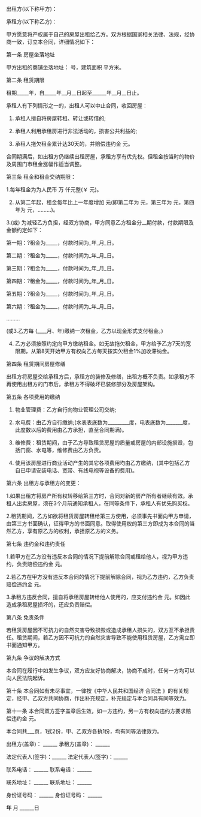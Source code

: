 
 


出租方(以下称甲方)：


承租方(以下称乙方)：


甲方愿意将产权属于自己的房屋出租给乙方。双方根据国家相关法律、法规，经协商一致，订立本合同，详细情况如下：


第一条 房屋坐落地址


甲方出租的商铺坐落地址： 号，建筑面积 平方米。


第二条 租赁期限


租期_____年，自_____年__月__日起至______年__月__日止。


承租人有下列情形之一的，出租人可以中止合同，收回房屋：


1. 承租人擅自将房屋转租、转让或转借的;


2. 承租人利用承租房进行非法活动的，损害公共利益的;


3. 承租人拖欠租金累计达30天的，并赔偿违约金 元。


合同期满后，如出租方仍继续出租房屋，承租方享有优先权。但租金按当时的物价及周围门市租金涨幅作适当调整。


第三条 租金和租金交纳期限：


1.每年租金为为人民币 万 仟元整(￥ 元)。


2. 从第二年起，租金每年比上一年度增加 元(即第二年为 元，第三年为 元，第四年为 元，………)。


3.(或) 为减轻乙方负担，经双方协商，甲方同意乙方租金分__期付款，付款期限及金额约定如下：


第一期：?租金为_____，付款时间为_年_月_日。


第二期：?租金为_____，付款时间为_年_月_日。


第三期：?租金为_____，付款时间为_年_月_日。


第四期：?租金为_____，付款时间为_年_月_日。


第五期：?租金为_____，付款时间为_年_月_日。


第六期：?租金为_____，付款时间为_年_月_日。


………


(或3.乙方每 (____月、年)缴纳一次租金，乙方以现金形式支付租金。)


4. 乙方必须按照约定向甲方缴纳租金。如无故拖欠租金，甲方给予乙方7天的宽限期，从第8天开始甲方有权向乙方每天按实欠租金1%加收滞纳金。


第四条 租赁期间房屋修缮


出租方将房屋交给承租方后，承租方的装修及修缮，出租方概不负责。如承租方不再使用出租方的门市后，承租方不得破坏已装修部分及房屋架构。


第五条 各项费用的缴纳


1. 物业管理费：乙方自行向物业管理公司交纳;


2. 水电费：由乙方自行缴纳;(水表表底数为_________度，电表底数为_______度，此度数以后的费用由乙方承担，直至合同期满)。


4. 维修费：租赁期间，由于乙方导致租赁房屋的质量或房屋的内部设施损毁，包括门窗、水电等，维修费由乙方负责。


5. 使用该房屋进行商业活动产生的其它各项费用均由乙方缴纳，(其中包括乙方自已申请安装电话、宽带、有线电视等设备的费用)。


第六条 出租方与承租方的变更：


1.如果出租方将房产所有权转移给第三方时，合同对新的房产所有者继续有效。承租人出卖房屋，须在3个月前通知承租人，在同等条件下，承租人有优先购买权。


2.租赁期间，乙方如欲将租赁房屋转租给第三方使用，必须事先书面向甲方申请，由第三方书面确认，征得甲方的书面同意。取得使用权的第三方即成为本合同的当然乙方，享有原乙方的权利，承担原乙方的义务。


第七条 违约金和违约责任


1.若甲方在乙方没有违反本合同的情况下提前解除合同或租给他人，视为甲方违约，负责赔偿违约金 元。


2.若乙方在甲方没有违反本合同的情况下提前解除合同，视为乙方违约，乙方负责赔偿违约金 元。


3.承租方违反合同，擅自将承租房屋转给他人使用的，应支付违约金 元。如因此造成承租房屋损坏的，还应负责赔偿。


第八条 免责条件


若租赁房屋因不可抗力的自然灾害导致损毁或造成承租人损失的，双方互不承担责任。租赁期间，若乙方因不可抗力的自然灾害导致不能使用租赁房屋，乙方需立即书面通知甲方。


第九条 争议的解决方式


本合同在履行中如发生争议，双方应友好协商解决，协商不成时，任何一方均可以向人民法院起诉。


第十条 本合同如有未尽事宜，一律按《中华人民共和国经济
合同法
》的有关规定，经甲、乙双方共同协商，作出补充规定，补充规定与本合同具有同等效力。


第十一条 本合同双方签字盖章后生效，如一方违约，另一方有权向违约方要求赔偿违约金 元。


本合同共___页，1式2份，甲、乙双方各执1份，均有同等法律效力。


出租方(盖章)： ______       承租方(盖章)： ______


法定代表人(签字)：______ 法定代表人(签字)：______


联系电话： ______            联系电话： ______


联系地址： ______            联系地址： ______


身份证号码： ______         身份证号码： ______


______年______ 月 ______日
 


 

 
 
 
 
 
  


  
 

  


  


  
 
 
 
 

